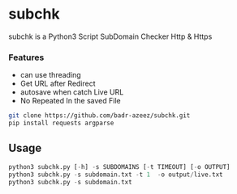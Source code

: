 # subchk

subchk is a Python3 Script SubDomain Checker Http & Https

### Features 
- can use threading
- Get URL after  Redirect 
- autosave when catch Live URL
- No Repeated In the  saved File

```bash
git clone https://github.com/badr-azeez/subchk.git
pip install requests argparse
```

## Usage

```python
python3 subchk.py [-h] -s SUBDOMAINS [-t TIMEOUT] [-o OUTPUT]
python3 subchk.py -s subdomain.txt -t 1  -o output/live.txt 
python3 subchk.py -s subdomain.txt 
